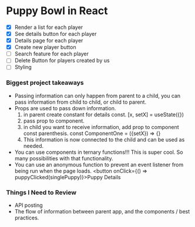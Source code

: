 # Puppy Bowl in React

- [x] Render a list for each player
- [x] See details button for each player
- [x] Details page for each player
- [x] Create new player button
- [ ] Search feature for each player
- [ ] Delete Button for players created by us
- [ ] Styling

### Biggest project takeaways

- Passing information can only happen from parent to a child, you can pass information from child to child, or child to parent.
- Props are used to pass down information.
  1. in parent create constant for details const. [x, setX] = useState({})
  2. pass prop to component. <Component setX={setX} />
  3. in child you want to receive information, add prop to component const parenthesis. const ComponentOne = ({setX}) => {}
  4. This information is now connected to the child and can be used as needed.
- You can use components in ternary functions!!! This is super cool. So many possibilities with that functionality.
- You can use an anonymous function to prevent an event listener from being run when the page loads. <button onClick={() => puppyClicked(singlePuppy)}>Puppy Details</button>

### Things I Need to Review

- API posting
- The flow of information between parent app, and the components / best practices.
